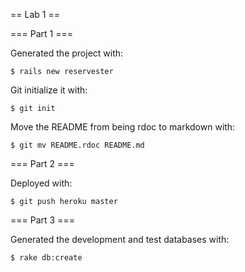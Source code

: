 == Lab 1 ==

=== Part 1 ===

Generated the project with:

```
$ rails new reservester
```

Git initialize it with:

```
$ git init
```

Move the README from being rdoc to markdown with:

```
$ git mv README.rdoc README.md
```

=== Part 2 ===

Deployed with:

```
$ git push heroku master
```

=== Part 3 ===

Generated the development and test databases with:

```
$ rake db:create
```
